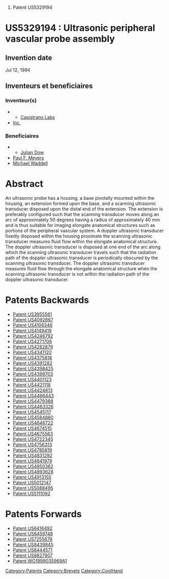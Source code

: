 1.  Patent US5329194

US5329194 : Ultrasonic peripheral vascular probe assembly
=========================================================

Invention date
--------------

Jul 12, 1994

Inventeurs et beneficiaires
---------------------------

### Inventeur(s)

-   -   [Capistrano Labs](Capistrano_Labs "wikilink")
-   [Inc.](Inc. "wikilink")

### Beneficiaires

-   -   [Julian Dow](Julian_Dow "wikilink")
-   [Paul F. Meyers](Paul_F._Meyers "wikilink")
-   [Michael Waddell](Michael_Waddell "wikilink")

Abstract
========

An ultrasonic probe has a housing, a base pivotally mounted within the
housing, an extension formed upon the base, and a scanning ultrasonic
transducer disposed upon the distal end of the extension. The extension
is preferably configured such that the scanning transducer moves along
an arc of approximately 50 degrees having a radius of approximately 40
mm and is thus suitable for imaging elongate anatomical structures such
as portions of the peripheral vascular system. A doppler ultrasonic
transducer fixedly disposed within the housing proximate the scanning
ultrasonic transducer measures fluid flow within the elongate anatomical
structure. The doppler ultrasonic transducer is disposed at one end of
the arc along which the scanning ultrasonic transducer travels such that
the radiation path of the doppler ultrasonic transducer is periodically
obscured by the scanning ultrasonic transducer. The doppler ultrasonic
transducer measures fluid flow through the elongate anatomical structure
when the scanning ultrasonic transducer is not within the radiation path
of the doppler ultrasonic transducer.

Patents Backwards
=================

-   [Patent US3955561](Patent_US3955561 "wikilink")
-   [Patent US4092867](Patent_US4092867 "wikilink")
-   [Patent US4106346](Patent_US4106346 "wikilink")
-   [Patent US4149419](Patent_US4149419 "wikilink")
-   [Patent US4246792](Patent_US4246792 "wikilink")
-   [Patent US4271706](Patent_US4271706 "wikilink")
-   [Patent US4282879](Patent_US4282879 "wikilink")
-   [Patent US4341120](Patent_US4341120 "wikilink")
-   [Patent US4375818](Patent_US4375818 "wikilink")
-   [Patent US4391282](Patent_US4391282 "wikilink")
-   [Patent US4398425](Patent_US4398425 "wikilink")
-   [Patent US4399703](Patent_US4399703 "wikilink")
-   [Patent US4401123](Patent_US4401123 "wikilink")
-   [Patent US4421118](Patent_US4421118 "wikilink")
-   [Patent US4424813](Patent_US4424813 "wikilink")
-   [Patent US4466443](Patent_US4466443 "wikilink")
-   [Patent US4479388](Patent_US4479388 "wikilink")
-   [Patent US4483326](Patent_US4483326 "wikilink")
-   [Patent US4545117](Patent_US4545117 "wikilink")
-   [Patent US4584880](Patent_US4584880 "wikilink")
-   [Patent US4646722](Patent_US4646722 "wikilink")
-   [Patent US4674515](Patent_US4674515 "wikilink")
-   [Patent US4675563](Patent_US4675563 "wikilink")
-   [Patent US4722345](Patent_US4722345 "wikilink")
-   [Patent US4756313](Patent_US4756313 "wikilink")
-   [Patent US4785819](Patent_US4785819 "wikilink")
-   [Patent US4831292](Patent_US4831292 "wikilink")
-   [Patent US4841979](Patent_US4841979 "wikilink")
-   [Patent US4850362](Patent_US4850362 "wikilink")
-   [Patent US4893628](Patent_US4893628 "wikilink")
-   [Patent US4913155](Patent_US4913155 "wikilink")
-   [Patent US5012147](Patent_US5012147 "wikilink")
-   [Patent US5088495](Patent_US5088495 "wikilink")
-   [Patent US5111092](Patent_US5111092 "wikilink")

Patents Forwards
================

-   [Patent US6416492](Patent_US6416492 "wikilink")
-   [Patent US6459748](Patent_US6459748 "wikilink")
-   [Patent US7255678](Patent_US7255678 "wikilink")
-   [Patent US8439845](Patent_US8439845 "wikilink")
-   [Patent US8444571](Patent_US8444571 "wikilink")
-   [Patent US8827907](Patent_US8827907 "wikilink")
-   [Patent WO1999035969A1](Patent_WO1999035969A1 "wikilink")

<Category:Patents> <Category:Brevets> <Category:CoolHand>
